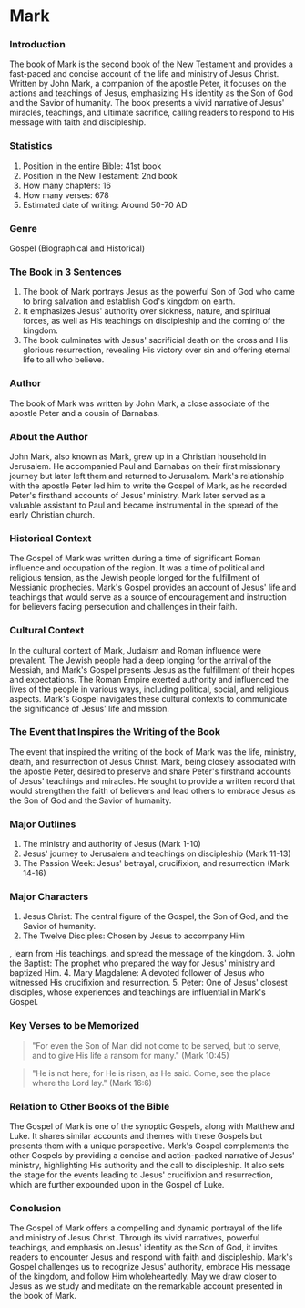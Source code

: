 # Mark

### Introduction

The book of Mark is the second book of the New Testament and provides a fast-paced and concise account of the life and ministry of Jesus Christ. Written by John Mark, a companion of the apostle Peter, it focuses on the actions and teachings of Jesus, emphasizing His identity as the Son of God and the Savior of humanity. The book presents a vivid narrative of Jesus' miracles, teachings, and ultimate sacrifice, calling readers to respond to His message with faith and discipleship.

### Statistics

1. Position in the entire Bible: 41st book
2. Position in the New Testament: 2nd book
3. How many chapters: 16
4. How many verses: 678
5. Estimated date of writing: Around 50-70 AD

### Genre

Gospel (Biographical and Historical)

### The Book in 3 Sentences

1. The book of Mark portrays Jesus as the powerful Son of God who came to bring salvation and establish God's kingdom on earth.
2. It emphasizes Jesus' authority over sickness, nature, and spiritual forces, as well as His teachings on discipleship and the coming of the kingdom.
3. The book culminates with Jesus' sacrificial death on the cross and His glorious resurrection, revealing His victory over sin and offering eternal life to all who believe.

### Author

The book of Mark was written by John Mark, a close associate of the apostle Peter and a cousin of Barnabas.

### About the Author

John Mark, also known as Mark, grew up in a Christian household in Jerusalem. He accompanied Paul and Barnabas on their first missionary journey but later left them and returned to Jerusalem. Mark's relationship with the apostle Peter led him to write the Gospel of Mark, as he recorded Peter's firsthand accounts of Jesus' ministry. Mark later served as a valuable assistant to Paul and became instrumental in the spread of the early Christian church.

### Historical Context

The Gospel of Mark was written during a time of significant Roman influence and occupation of the region. It was a time of political and religious tension, as the Jewish people longed for the fulfillment of Messianic prophecies. Mark's Gospel provides an account of Jesus' life and teachings that would serve as a source of encouragement and instruction for believers facing persecution and challenges in their faith.

### Cultural Context

In the cultural context of Mark, Judaism and Roman influence were prevalent. The Jewish people had a deep longing for the arrival of the Messiah, and Mark's Gospel presents Jesus as the fulfillment of their hopes and expectations. The Roman Empire exerted authority and influenced the lives of the people in various ways, including political, social, and religious aspects. Mark's Gospel navigates these cultural contexts to communicate the significance of Jesus' life and mission.

### The Event that Inspires the Writing of the Book

The event that inspired the writing of the book of Mark was the life, ministry, death, and resurrection of Jesus Christ. Mark, being closely associated with the apostle Peter, desired to preserve and share Peter's firsthand accounts of Jesus' teachings and miracles. He sought to provide a written record that would strengthen the faith of believers and lead others to embrace Jesus as the Son of God and the Savior of humanity.

### Major Outlines

1. The ministry and authority of Jesus (Mark 1-10)
2. Jesus' journey to Jerusalem and teachings on discipleship (Mark 11-13)
3. The Passion Week: Jesus' betrayal, crucifixion, and resurrection (Mark 14-16)

### Major Characters

1. Jesus Christ: The central figure of the Gospel, the Son of God, and the Savior of humanity.
2. The Twelve Disciples: Chosen by Jesus to accompany Him

, learn from His teachings, and spread the message of the kingdom. 3. John the Baptist: The prophet who prepared the way for Jesus' ministry and baptized Him. 4. Mary Magdalene: A devoted follower of Jesus who witnessed His crucifixion and resurrection. 5. Peter: One of Jesus' closest disciples, whose experiences and teachings are influential in Mark's Gospel.

### Key Verses to be Memorized

> "For even the Son of Man did not come to be served, but to serve, and to give His life a ransom for many." (Mark 10:45)

> "He is not here; for He is risen, as He said. Come, see the place where the Lord lay." (Mark 16:6)

### Relation to Other Books of the Bible

The Gospel of Mark is one of the synoptic Gospels, along with Matthew and Luke. It shares similar accounts and themes with these Gospels but presents them with a unique perspective. Mark's Gospel complements the other Gospels by providing a concise and action-packed narrative of Jesus' ministry, highlighting His authority and the call to discipleship. It also sets the stage for the events leading to Jesus' crucifixion and resurrection, which are further expounded upon in the Gospel of Luke.

### Conclusion

The Gospel of Mark offers a compelling and dynamic portrayal of the life and ministry of Jesus Christ. Through its vivid narratives, powerful teachings, and emphasis on Jesus' identity as the Son of God, it invites readers to encounter Jesus and respond with faith and discipleship. Mark's Gospel challenges us to recognize Jesus' authority, embrace His message of the kingdom, and follow Him wholeheartedly. May we draw closer to Jesus as we study and meditate on the remarkable account presented in the book of Mark.
